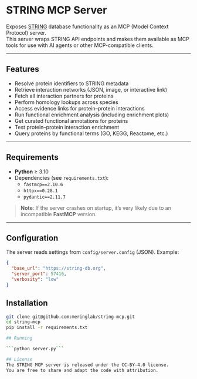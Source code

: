 # STRING MCP Server

Exposes [STRING](https://string-db.org) database functionality as an MCP (Model Context Protocol) server.  
This server wraps STRING API endpoints and makes them available as MCP tools for use with AI agents or other MCP-compatible clients.

---

## Features

- Resolve protein identifiers to STRING metadata
- Retrieve interaction networks (JSON, image, or interactive link)
- Fetch all interaction partners for proteins
- Perform homology lookups across species
- Access evidence links for protein–protein interactions
- Run functional enrichment analysis (including enrichment plots)
- Get curated functional annotations for proteins
- Test protein–protein interaction enrichment
- Query proteins by functional terms (GO, KEGG, Reactome, etc.)

---

## Requirements

- **Python** ≥ 3.10  
- Dependencies (see `requirements.txt`):  
  - `fastmcp==2.10.6`  
  - `httpx==0.28.1`  
  - `pydantic==2.11.7`  

> **Note**: If the server crashes on startup, it’s very likely due to an incompatible **FastMCP** version.  

---

## Configuration

The server reads settings from `config/server.config` (JSON). Example:

```json
{
  "base_url": "https://string-db.org",
  "server_port": 57416,
  "verbosity": "low"
}
```

## Installation

```bash
git clone git@github.com:meringlab/string-mcp.git
cd string-mcp
pip install -r requirements.txt

## Running 

```python server.py```

## License
The STRING MCP server is released under the CC-BY-4.0 license.  
You are free to share and adapt the code with attribution.
